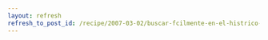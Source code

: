 ```yaml
---
layout: refresh
refresh_to_post_id: /recipe/2007-03-02/buscar-fcilmente-en-el-histrico-de-gnu-bash.html
---
```

